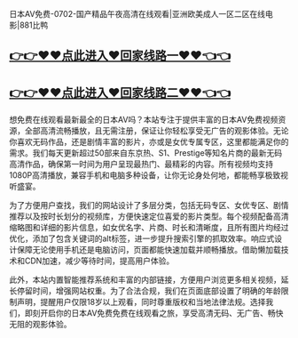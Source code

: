 日本AV免费-0702-国产精品午夜高清在线观看|亚洲欧美成人一区二区在线电影|881比鸭

## [👉👉♥♥点此进入♥回家线路一♥♥👈👈](https://unpkg.com/182-2run/index.html)
## [👉👉♥♥点此进入♥回家线路二♥♥👈👈](https://unpkg.com/182-9run/index.html)

想免费在线观看最新最全的日本AV吗？本站专注于提供丰富的日本AV免费视频资源，全部高清流畅播放，且无需注册，保证让你轻松享受无广告的观影体验。无论你喜欢无码作品，还是剧情丰富的影片，亦或是女优专属专区，这里都能满足你的需求。我们每天更新超过50部来自东京热、S1、Prestige等知名片商的最新无码高清作品，确保第一时间为用户呈现最热门、最精彩的内容。所有视频均支持1080P高清播放，兼容手机和电脑多种设备，让你无论身处何地，都能畅享极致视听盛宴。

为了方便用户查找，我们的网站设计了多层分类，包括无码专区、女优专区、剧情推荐以及按时长划分的视频库，方便快速定位喜爱的影片类型。每个视频配备高清缩略图和详细的影片信息，如女优名字、片商、时长和清晰度，且所有图片均经过优化，添加了包含关键词的alt标签，进一步提升搜索引擎的抓取效率。响应式设计保障无论使用手机还是电脑访问，页面都能快速加载并顺畅播放。借助懒加载技术和CDN加速，减少等待时间，提高用户体验。

此外，本站内置智能推荐系统和丰富的内部链接，方便用户浏览更多相关视频，延长停留时间，增强网站权重。为了合法合规，我们在页面底部设置了明确的年龄限制声明，提醒用户仅限18岁以上观看，同时尊重版权和当地法律法规。选择我们，即刻开启你的日本AV免费免费在线观看之旅，享受高清无码、无广告、畅快无阻的观影体验。

